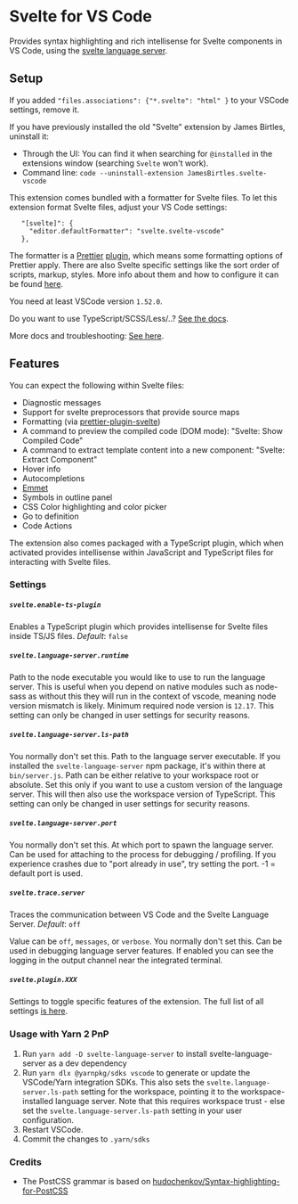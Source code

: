 # Svelte for VS Code

Provides syntax highlighting and rich intellisense for Svelte components in VS Code, using the [svelte language server](https://github.com/sveltejs/language-tools/blob/HEAD/packages/language-server).

## Setup

If you added `"files.associations": {"*.svelte": "html" }` to your VSCode settings, remove it.

If you have previously installed the old "Svelte" extension by James Birtles, uninstall it:

-   Through the UI: You can find it when searching for `@installed` in the extensions window (searching `Svelte` won't work).
-   Command line: `code --uninstall-extension JamesBirtles.svelte-vscode`

This extension comes bundled with a formatter for Svelte files. To let this extension format Svelte files, adjust your VS Code settings:

```
   "[svelte]": {
     "editor.defaultFormatter": "svelte.svelte-vscode"
   },
```

The formatter is a [Prettier](https://prettier.io/) [plugin](https://prettier.io/docs/en/plugins.html), which means some formatting options of Prettier apply. There are also Svelte specific settings like the sort order of scripts, markup, styles. More info about them and how to configure it can be found [here](https://github.com/sveltejs/prettier-plugin-svelte).

You need at least VSCode version `1.52.0`.

Do you want to use TypeScript/SCSS/Less/..? [See the docs](https://github.com/sveltejs/language-tools/blob/HEAD/docs/README.md#language-specific-setup).

More docs and troubleshooting: [See here](https://github.com/sveltejs/language-tools/blob/HEAD/docs/README.md).

## Features

You can expect the following within Svelte files:

-   Diagnostic messages
-   Support for svelte preprocessors that provide source maps
-   Formatting (via [prettier-plugin-svelte](https://github.com/sveltejs/prettier-plugin-svelte))
-   A command to preview the compiled code (DOM mode): "Svelte: Show Compiled Code"
-   A command to extract template content into a new component: "Svelte: Extract Component"
-   Hover info
-   Autocompletions
-   [Emmet](https://emmet.io/)
-   Symbols in outline panel
-   CSS Color highlighting and color picker
-   Go to definition
-   Code Actions

The extension also comes packaged with a TypeScript plugin, which when activated provides intellisense within JavaScript and TypeScript files for interacting with Svelte files.

### Settings

##### `svelte.enable-ts-plugin`

Enables a TypeScript plugin which provides intellisense for Svelte files inside TS/JS files. _Default_: `false`

##### `svelte.language-server.runtime`

Path to the node executable you would like to use to run the language server.
This is useful when you depend on native modules such as node-sass as without this they will run in the context of vscode, meaning node version mismatch is likely.
Minimum required node version is `12.17`.
This setting can only be changed in user settings for security reasons.

##### `svelte.language-server.ls-path`

You normally don't set this. Path to the language server executable. If you installed the `svelte-language-server` npm package, it's within there at `bin/server.js`. Path can be either relative to your workspace root or absolute. Set this only if you want to use a custom version of the language server. This will then also use the workspace version of TypeScript.
This setting can only be changed in user settings for security reasons.

##### `svelte.language-server.port`

You normally don't set this. At which port to spawn the language server.
Can be used for attaching to the process for debugging / profiling.
If you experience crashes due to "port already in use", try setting the port.
-1 = default port is used.

##### `svelte.trace.server`

Traces the communication between VS Code and the Svelte Language Server. _Default_: `off`

Value can be `off`, `messages`, or `verbose`.
You normally don't set this. Can be used in debugging language server features.
If enabled you can see the logging in the output channel near the integrated terminal.

##### `svelte.plugin.XXX`

Settings to toggle specific features of the extension. The full list of all settings [is here](https://github.com/sveltejs/language-tools/blob/HEAD/packages/language-server/README.md#List-of-settings).

### Usage with Yarn 2 PnP

1. Run `yarn add -D svelte-language-server` to install svelte-language-server as a dev dependency
2. Run `yarn dlx @yarnpkg/sdks vscode` to generate or update the VSCode/Yarn integration SDKs. This also sets the `svelte.language-server.ls-path` setting for the workspace, pointing it to the workspace-installed language server. Note that this requires workspace trust - else set the `svelte.language-server.ls-path` setting in your user configuration.
3. Restart VSCode.
4. Commit the changes to `.yarn/sdks`

### Credits

-   The PostCSS grammar is based on [hudochenkov/Syntax-highlighting-for-PostCSS](https://github.com/hudochenkov/Syntax-highlighting-for-PostCSS)
